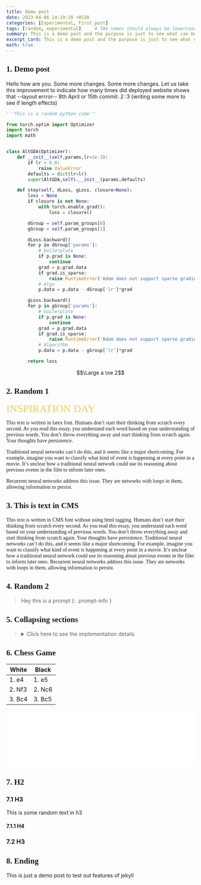```yaml
--- 
title: Demo post 
date: 2023-04-06 14:19:20 +0530
categories: [Experimental, First_post]
tags: [random, experimental]     # TAG names should always be lowercase
summary: This is a demo post and the purpose is just to see what can be done (in terms of post) with this jekyll theme. Just ignore this post!
excerpt_card: This is a demo post and the purpose is just to see what can be done (in terms of post) with this jekyll theme.
math: true
---
```


## 1. Demo post

Hello how are you. Some more changes. Some more changes.
Let us take this improvement to indicate how many times did deployed website shows that --layout errror--
8th April or 15th commit: 2
:3 (writing some more to see if length effects)

```python
'''This is a random python code'''

from torch.optim import Optimizer 
import torch
import math


class AltGDA(Optimizer):
    def __init__(self,params,lr=1e-3):
        if lr < 0.0:
            raise ValueError
        defaults = dict(lr=lr)
        super(AltGDA,self).__init__(params,defaults)

    def step(self, dLoss, gLoss, closure=None):
        loss = None
        if closure is not None:
            with torch.enable_grad():
                loss = closure()

        dGroup = self.param_groups[0]
        gGroup = self.param_groups[1]

        dLoss.backward()
        for p in dGroup['params']:
            # boilerplate
            if p.grad is None:
                continue
            grad = p.grad.data
            if grad.is_sparse:
                raise RuntimeError('Adam does not support sparse gradients, please consider SparseAdam instead')
            # Algo
            p.data = p.data - dGroup['lr']*grad

        gLoss.backward()
        for p in gGroup['params']:
            # boilerplate
            if p.grad is None:
                continue
            grad = p.grad.data
            if grad.is_sparse:
                raise RuntimeError('Adam does not support sparse gradients, please consider SparseAdam instead')
            # Algorithm
            p.data = p.data - gGroup['lr']*grad

        return loss
```

$$\Large a \ne 2$$

## 2. Random 1

<span style="color: #f2cf4a; font-family: Babas; font-size: 2em;">INSPIRATION DAY</span>

<div style= "font-family: CMS;">
    <p>This text is written in latex font. Humans don’t start their thinking from scratch every second. As you read this essay, you understand each word based on your understanding of previous words. You don’t throw everything away and start thinking from scratch again. Your thoughts have persistence.</p>
    <p>Traditional neural networks can’t do this, and it seems like a major shortcoming. For example, imagine you want to classify what kind of event is happening at every point in a movie. It’s unclear how a traditional neural network could use its reasoning about previous events in the film to inform later ones.</p>
    <p>Recurrent neural networks address this issue. They are networks with loops in them, allowing information to persist.</p>
</div>

<style>
    h2 {
        font-family: CMS;
    }
</style>

<div class="custom" markdown="1" style="font-family: CMS;">

## 3. This is text in CMS

This text is written in CMS font without using html tagging. Humans don’t start their thinking from scratch every second. As you read this essay, you understand each word based on your understanding of previous words. You don’t throw everything away and start thinking from scratch again. Your thoughts have persistence.
Traditional neural networks can’t do this, and it seems like a major shortcoming. For example, imagine you want to classify what kind of event is happening at every point in a movie. It’s unclear how a traditional neural network could use its reasoning about previous events in the film to inform later ones.
Recurrent neural networks address this issue. They are networks with loops in them, allowing information to persist.

</div>

## 4. Random 2

> Hey this is a prompt
{: .prompt-info }

## 5. Collapsing sections

<blockquote>
    <details>
        <summary>Click here to see the implementation details</summary>

        {% comment %}
        You can use font-size or div for box feeling. What that causes issues for responsive website!
        Also don't use heading in hidden blocks, TOC fails to see them. Don't color it as messing in dark mode
        {% endcomment %}

        <ol>
            <b> To Do list </b>
            <ol>
                <li> Hello </li>
                <li> How are you </li>
            </ol>
            <b> Some code </b>
            {% highlight python %}
            import numpy as np
            import pandas as pd

            data = pd.read_csv("filename")
            {% endhighlight %} 
        </ol>

    </details>
</blockquote>

## 6. Chess Game 

| White  | Black  |
|---     |---     |
| 1. e4  | 1. e5  |
| 2. Nf3 | 2. Nc6 |
| 3. Bc4 | 3. Bc5 | 

<iframe id="10408089" allowtransparency="true" frameborder="0" style="width:100%;border:none;" src="//www.chess.com/emboard?id=10408089"></iframe><script>window.addEventListener("message",e=>{e['data']&&"10408089"===e['data']['id']&&document.getElementById(`${e['data']['id']}`)&&(document.getElementById(`${e['data']['id']}`).style.height=`${e['data']['frameHeight']+30}px`)});</script>

## 7. H2 

### 7.1 H3 

This is some random text in h3

#### 7.1.1 H4

### 7.2 H3

## 8. Ending

This is just a demo post to test out features of jekyll
